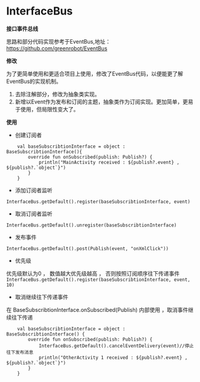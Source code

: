 # InterfaceBus
**接口事件总线**

思路和部分代码实现参考于EventBus,地址：https://github.com/greenrobot/EventBus

**修改**

为了更简单使用和更适合项目上使用，修改了EventBus代码，以便能更了解EventBus的实现机制。
1. 去除注解部分，修改为抽象类实现。
2. 新增以Event作为发布和订阅的主题，抽象类作为订阅实现。更加简单，更易于使用，但局限性变大了。

**使用**
* 创建订阅者
```
    val baseSubscribtionInterface = object : BaseSubscribtionInterface(){
        override fun onSubscribed(publish: Publish?) {
            println("MainActivity received : ${publish?.event} , ${publish?.`object`}")
        }
    }
```
* 添加订阅者监听

`InterfaceBus.getDefault().register(baseSubscribtionInterface, event)`
* 取消订阅者监听

`InterfaceBus.getDefault().unregister(baseSubscribtionInterface)`
* 发布事件

`InterfaceBus.getDefault().post(Publish(event, "onXmlClick"))`

* 优先级

优先级默认为0 ， 数值越大优先级越高 ， 否则按照订阅顺序往下传递事件
`InterfaceBus.getDefault().register(baseSubscribtionInterface, event, 10)`

* 取消继续往下传递事件

在 BaseSubscribtionInterface.onSubscribed(Publish) 内部使用 ，取消事件继续往下传递
```
    val baseSubscribtionInterface = object : BaseSubscribtionInterface() {
        override fun onSubscribed(publish: Publish?) {
            InterfaceBus.getDefault().cancelEventDelivery(event)//停止往下发布消息
            println("OtherActivity 1 received : ${publish?.event} , ${publish?.`object`}")
        }
    }
```
